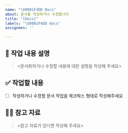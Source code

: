 ```yaml
---
name: "\U0001F4DD Docs"
about: 문서를 작성하거나 수정합니다
title: "[Docs]"
labels: "\U0001F4DD docs"
assignees: ''

---
```


## 📝 작업 내용 설명
> <문서화하거나 수정할 내용에 대한 설명을 작성해 주세요>

## ✅ 작업할 내용
- [ ] 작성하거나 수정할 문서 작업을 체크박스 형태로 작성해주세요

## 🙋🏻 참고 자료
> <참고 자료가 있다면 작성해 주세요>
